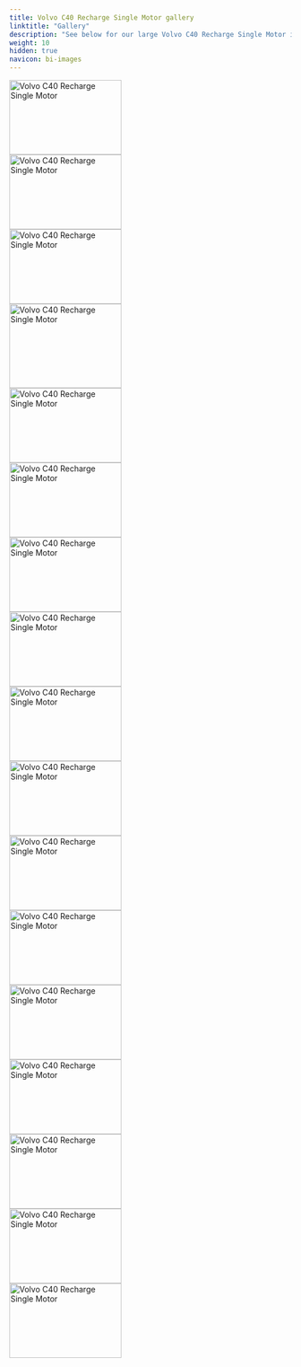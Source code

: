 ```yaml
---
title: Volvo C40 Recharge Single Motor gallery
linktitle: "Gallery"
description: "See below for our large Volvo C40 Recharge Single Motor image gallery. Click pictures for high-resolution versions."
weight: 10
hidden: true
navicon: bi-images
---
```

<!-- markdownlint-disable MD033 -->
<div class="pswp-gallery pswp-grid-container" id ="my-gallery">
<div class="pswp-grid-item">
<a href="https://media.evkx.net/multimedia/models/volvo/c40/C40_recharge_single_motor/charging_1.jpg"
data-pswp-src="https://media.evkx.net/multimedia/models/volvo/c40/C40_recharge_single_motor/charging_1.jpg"
data-pswp-width="3000"
data-pswp-height="2000" 
target="_blank">
<img src="https://media.evkx.net/multimedia/models/volvo/c40/C40_recharge_single_motor/charging_1_xst.jpg" alt="Volvo C40 Recharge Single Motor" width="200px" height="133px" />
</a>
</div>
<div class="pswp-grid-item">
<a href="https://media.evkx.net/multimedia/models/volvo/c40/C40_recharge_single_motor/exterior_1.jpg"
data-pswp-src="https://media.evkx.net/multimedia/models/volvo/c40/C40_recharge_single_motor/exterior_1.jpg"
data-pswp-width="3000"
data-pswp-height="2000" 
target="_blank">
<img src="https://media.evkx.net/multimedia/models/volvo/c40/C40_recharge_single_motor/exterior_1_xst.jpg" alt="Volvo C40 Recharge Single Motor" width="200px" height="133px" />
</a>
</div>
<div class="pswp-grid-item">
<a href="https://media.evkx.net/multimedia/models/volvo/c40/C40_recharge_single_motor/exterior_2.jpg"
data-pswp-src="https://media.evkx.net/multimedia/models/volvo/c40/C40_recharge_single_motor/exterior_2.jpg"
data-pswp-width="3000"
data-pswp-height="2000" 
target="_blank">
<img src="https://media.evkx.net/multimedia/models/volvo/c40/C40_recharge_single_motor/exterior_2_xst.jpg" alt="Volvo C40 Recharge Single Motor" width="200px" height="133px" />
</a>
</div>
<div class="pswp-grid-item">
<a href="https://media.evkx.net/multimedia/models/volvo/c40/C40_recharge_single_motor/exterior_3.jpg"
data-pswp-src="https://media.evkx.net/multimedia/models/volvo/c40/C40_recharge_single_motor/exterior_3.jpg"
data-pswp-width="3000"
data-pswp-height="2250" 
target="_blank">
<img src="https://media.evkx.net/multimedia/models/volvo/c40/C40_recharge_single_motor/exterior_3_xst.jpg" alt="Volvo C40 Recharge Single Motor" width="200px" height="150px" />
</a>
</div>
<div class="pswp-grid-item">
<a href="https://media.evkx.net/multimedia/models/volvo/c40/C40_recharge_single_motor/frontseats_1.jpg"
data-pswp-src="https://media.evkx.net/multimedia/models/volvo/c40/C40_recharge_single_motor/frontseats_1.jpg"
data-pswp-width="3000"
data-pswp-height="2000" 
target="_blank">
<img src="https://media.evkx.net/multimedia/models/volvo/c40/C40_recharge_single_motor/frontseats_1_xst.jpg" alt="Volvo C40 Recharge Single Motor" width="200px" height="133px" />
</a>
</div>
<div class="pswp-grid-item">
<a href="https://media.evkx.net/multimedia/models/volvo/c40/C40_recharge_single_motor/frontseats_2.jpg"
data-pswp-src="https://media.evkx.net/multimedia/models/volvo/c40/C40_recharge_single_motor/frontseats_2.jpg"
data-pswp-width="3000"
data-pswp-height="2000" 
target="_blank">
<img src="https://media.evkx.net/multimedia/models/volvo/c40/C40_recharge_single_motor/frontseats_2_xst.jpg" alt="Volvo C40 Recharge Single Motor" width="200px" height="133px" />
</a>
</div>
<div class="pswp-grid-item">
<a href="https://media.evkx.net/multimedia/models/volvo/c40/C40_recharge_single_motor/frunk_1.jpg"
data-pswp-src="https://media.evkx.net/multimedia/models/volvo/c40/C40_recharge_single_motor/frunk_1.jpg"
data-pswp-width="3000"
data-pswp-height="2000" 
target="_blank">
<img src="https://media.evkx.net/multimedia/models/volvo/c40/C40_recharge_single_motor/frunk_1_xst.jpg" alt="Volvo C40 Recharge Single Motor" width="200px" height="133px" />
</a>
</div>
<div class="pswp-grid-item">
<a href="https://media.evkx.net/multimedia/models/volvo/c40/C40_recharge_single_motor/headlights_1.jpg"
data-pswp-src="https://media.evkx.net/multimedia/models/volvo/c40/C40_recharge_single_motor/headlights_1.jpg"
data-pswp-width="3000"
data-pswp-height="2000" 
target="_blank">
<img src="https://media.evkx.net/multimedia/models/volvo/c40/C40_recharge_single_motor/headlights_1_xst.jpg" alt="Volvo C40 Recharge Single Motor" width="200px" height="133px" />
</a>
</div>
<div class="pswp-grid-item">
<a href="https://media.evkx.net/multimedia/models/volvo/c40/C40_recharge_single_motor/main_1.jpg"
data-pswp-src="https://media.evkx.net/multimedia/models/volvo/c40/C40_recharge_single_motor/main_1.jpg"
data-pswp-width="3000"
data-pswp-height="2000" 
target="_blank">
<img src="https://media.evkx.net/multimedia/models/volvo/c40/C40_recharge_single_motor/main_1_xst.jpg" alt="Volvo C40 Recharge Single Motor" width="200px" height="133px" />
</a>
</div>
<div class="pswp-grid-item">
<a href="https://media.evkx.net/multimedia/models/volvo/c40/C40_recharge_single_motor/rearlights_1.jpg"
data-pswp-src="https://media.evkx.net/multimedia/models/volvo/c40/C40_recharge_single_motor/rearlights_1.jpg"
data-pswp-width="3000"
data-pswp-height="2000" 
target="_blank">
<img src="https://media.evkx.net/multimedia/models/volvo/c40/C40_recharge_single_motor/rearlights_1_xst.jpg" alt="Volvo C40 Recharge Single Motor" width="200px" height="133px" />
</a>
</div>
<div class="pswp-grid-item">
<a href="https://media.evkx.net/multimedia/models/volvo/c40/C40_recharge_single_motor/screens_1.jpg"
data-pswp-src="https://media.evkx.net/multimedia/models/volvo/c40/C40_recharge_single_motor/screens_1.jpg"
data-pswp-width="3000"
data-pswp-height="2000" 
target="_blank">
<img src="https://media.evkx.net/multimedia/models/volvo/c40/C40_recharge_single_motor/screens_1_xst.jpg" alt="Volvo C40 Recharge Single Motor" width="200px" height="133px" />
</a>
</div>
<div class="pswp-grid-item">
<a href="https://media.evkx.net/multimedia/models/volvo/c40/C40_recharge_single_motor/screens_2.jpg"
data-pswp-src="https://media.evkx.net/multimedia/models/volvo/c40/C40_recharge_single_motor/screens_2.jpg"
data-pswp-width="3000"
data-pswp-height="2000" 
target="_blank">
<img src="https://media.evkx.net/multimedia/models/volvo/c40/C40_recharge_single_motor/screens_2_xst.jpg" alt="Volvo C40 Recharge Single Motor" width="200px" height="133px" />
</a>
</div>
<div class="pswp-grid-item">
<a href="https://media.evkx.net/multimedia/models/volvo/c40/C40_recharge_single_motor/screens_3.jpg"
data-pswp-src="https://media.evkx.net/multimedia/models/volvo/c40/C40_recharge_single_motor/screens_3.jpg"
data-pswp-width="3000"
data-pswp-height="2000" 
target="_blank">
<img src="https://media.evkx.net/multimedia/models/volvo/c40/C40_recharge_single_motor/screens_3_xst.jpg" alt="Volvo C40 Recharge Single Motor" width="200px" height="133px" />
</a>
</div>
<div class="pswp-grid-item">
<a href="https://media.evkx.net/multimedia/models/volvo/c40/C40_recharge_single_motor/secondrowseats_1.jpg"
data-pswp-src="https://media.evkx.net/multimedia/models/volvo/c40/C40_recharge_single_motor/secondrowseats_1.jpg"
data-pswp-width="3000"
data-pswp-height="2000" 
target="_blank">
<img src="https://media.evkx.net/multimedia/models/volvo/c40/C40_recharge_single_motor/secondrowseats_1_xst.jpg" alt="Volvo C40 Recharge Single Motor" width="200px" height="133px" />
</a>
</div>
<div class="pswp-grid-item">
<a href="https://media.evkx.net/multimedia/models/volvo/c40/C40_recharge_single_motor/trunk_1.jpg"
data-pswp-src="https://media.evkx.net/multimedia/models/volvo/c40/C40_recharge_single_motor/trunk_1.jpg"
data-pswp-width="3000"
data-pswp-height="2000" 
target="_blank">
<img src="https://media.evkx.net/multimedia/models/volvo/c40/C40_recharge_single_motor/trunk_1_xst.jpg" alt="Volvo C40 Recharge Single Motor" width="200px" height="133px" />
</a>
</div>
<div class="pswp-grid-item">
<a href="https://media.evkx.net/multimedia/models/volvo/c40/C40_recharge_single_motor/trunk_2.jpg"
data-pswp-src="https://media.evkx.net/multimedia/models/volvo/c40/C40_recharge_single_motor/trunk_2.jpg"
data-pswp-width="3000"
data-pswp-height="2000" 
target="_blank">
<img src="https://media.evkx.net/multimedia/models/volvo/c40/C40_recharge_single_motor/trunk_2_xst.jpg" alt="Volvo C40 Recharge Single Motor" width="200px" height="133px" />
</a>
</div>
<div class="pswp-grid-item">
<a href="https://media.evkx.net/multimedia/models/volvo/c40/C40_recharge_single_motor/trunk_3.jpg"
data-pswp-src="https://media.evkx.net/multimedia/models/volvo/c40/C40_recharge_single_motor/trunk_3.jpg"
data-pswp-width="3000"
data-pswp-height="2000" 
target="_blank">
<img src="https://media.evkx.net/multimedia/models/volvo/c40/C40_recharge_single_motor/trunk_3_xst.jpg" alt="Volvo C40 Recharge Single Motor" width="200px" height="133px" />
</a>
</div>
</div>
<script type="module">
  import PhotoSwipeLightbox from '/js/photoswipe-lightbox.esm.js';
    const lightbox = new PhotoSwipeLightbox({
       gallery: '#my-gallery',
        children: 'a',
        pswpModule: () => import('/js/photoswipe.esm.js')
    });
lightbox.init();
</script>

